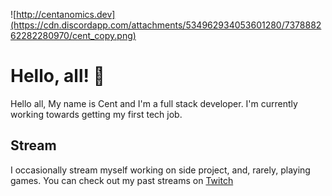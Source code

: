 ![http://centanomics.dev](https://cdn.discordapp.com/attachments/534962934053601280/737888262282280970/cent_copy.png)

# Hello, all! 👋

Hello all, My name is Cent and I'm a full stack developer. I'm currently working towards getting my first tech job.

## Stream

I occasionally stream myself working on side project, and, rarely, playing games. You can check out my past streams on [Twitch](https://www.twitch.tv/centanomics)
<!--
**centanomics/centanomics** is a ✨ _special_ ✨ repository because its `README.md` (this file) appears on your GitHub profile.

Here are some ideas to get you started:

- 🔭 I’m currently working on ...
- 🌱 I’m currently learning ...
- 👯 I’m looking to collaborate on ...
- 🤔 I’m looking for help with ...
- 💬 Ask me about ...
- 📫 How to reach me: ...
- 😄 Pronouns: ...
- ⚡ Fun fact: ...
-->
